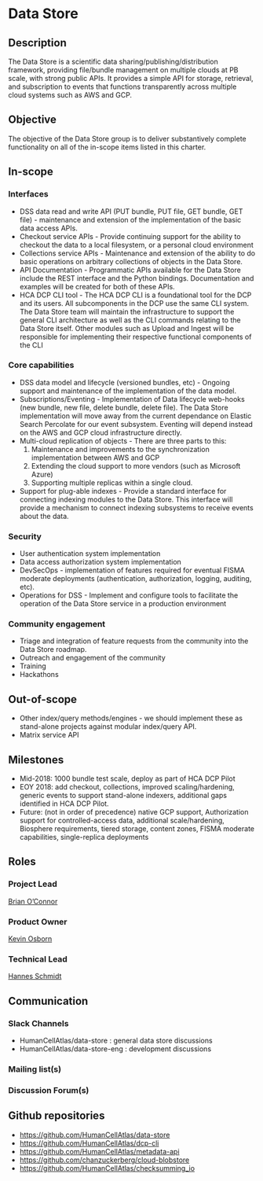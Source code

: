 
# Data Store


## Description
The Data Store is a scientific data sharing/publishing/distribution framework, providing file/bundle management on multiple clouds at PB scale, with strong public APIs. It provides a simple API for storage, retrieval, and subscription to events that functions transparently across multiple cloud systems such as AWS and GCP.

## Objective
The objective of the Data Store group is to deliver substantively complete functionality on all of the in-scope items listed in this charter.

## In-scope

### Interfaces
* DSS data read and write API (PUT bundle, PUT file, GET bundle, GET file) - maintenance and extension of the implementation of the basic data access APIs.
* Checkout service APIs - Provide continuing support for the ability to checkout the data to a local filesystem, or a personal cloud environment
* Collections service APIs - Maintenance and extension of the ability to do basic operations on arbitrary collections of objects in the Data Store.
* API Documentation - Programmatic APIs available for the Data Store include the REST interface and the Python bindings. Documentation and examples will be created for both of these APIs.
* HCA DCP CLI tool - The HCA DCP CLI is a foundational tool for the DCP and its users. All subcomponents in the DCP use the same CLI system. The Data Store team will maintain the infrastructure to support the general CLI architecture as well as the CLI commands relating to the Data Store itself. Other modules such as Upload and Ingest will be responsible for implementing their respective functional components of the CLI

### Core capabilities
* DSS data model and lifecycle (versioned bundles, etc) - Ongoing support and maintenance of the implementation of the data model. 
* Subscriptions/Eventing - Implementation of Data lifecycle web-hooks (new bundle, new file, delete bundle, delete file). The Data Store implementation will move away from the current dependance on Elastic Search Percolate for our event subsystem. Eventing will depend instead on the AWS and GCP cloud infrastructure directly.
* Multi-cloud replication of objects - There are three parts to this:
   1. Maintenance and improvements to the synchronization implementation between AWS and GCP
   2. Extending the cloud support to more vendors (such as Microsoft Azure) 
   3. Supporting multiple replicas within a single cloud.
* Support for plug-able indexes - Provide a standard interface for connecting indexing modules to the Data Store. This interface will provide a mechanism to connect indexing subsystems to receive events about the data. 

### Security
* User authentication system implementation
* Data access authorization system implementation 
* DevSecOps - implementation of features required for eventual FISMA moderate deployments (authentication, authorization, logging, auditing, etc).
* Operations for DSS - Implement and configure tools to facilitate the operation of the Data Store service in a production environment

### Community engagement
* Triage and integration of feature requests from the community into the Data Store roadmap. 
* Outreach and engagement of the community
* Training
* Hackathons


## Out-of-scope
* Other index/query methods/engines - we should implement these as stand-alone projects against modular index/query API.
* Matrix service API

## Milestones
* Mid-2018:  1000 bundle test scale, deploy as part of HCA DCP Pilot
* EOY 2018: add checkout, collections, improved scaling/hardening, generic events to support stand-alone indexers, additional gaps identified in HCA DCP Pilot.
* Future: (not in order of precedence) native GCP support, Authorization support for controlled-access data, additional scale/hardening, Biosphere requirements, tiered storage, content zones, FISMA moderate capabilities, single-replica deployments

## Roles

### Project Lead 
[Brian O’Connor](mailto:brocono@ucsc.edu) 

### Product Owner 
[Kevin Osborn](mailto:kosborn2@ucsc.edu) 

### Technical Lead 
[Hannes Schmidt](mailto:hannes@ucsc.edu) 

## Communication
### Slack Channels
* HumanCellAtlas/data-store : general data store discussions
* HumanCellAtlas/data-store-eng : development discussions
### Mailing list(s)
### Discussion Forum(s)

## Github repositories
* https://github.com/HumanCellAtlas/data-store
* https://github.com/HumanCellAtlas/dcp-cli
* https://github.com/HumanCellAtlas/metadata-api
* https://github.com/chanzuckerberg/cloud-blobstore
* https://github.com/HumanCellAtlas/checksumming_io

